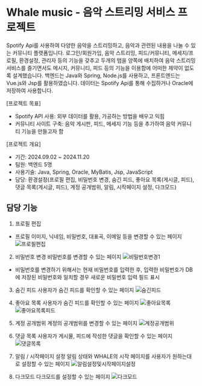 # Whale music - 음악 스트리밍 서비스 프로젝트

Spotify Api를 사용하여 다양한 음악을 스트리밍하고, 음악과 관련된 내용을 나눌 수 있는 커뮤니티 플랫폼입니다. 로그인/회원가입, 음악 스트리밍, 피드/커뮤니티, 메세지/프로필, 환경설정, 관리자 등의 기능을 갖추고 두개의 탭을 양쪽에 배치하여 음악 스트리밍 서비스를 즐기면서도 메시지, 커뮤니티, 피드 등의 기능을 이용함에 어떠한 제약이 없도록 설계했습니다. 백엔드는 Java와 Spring, Node.js를 사용하고, 프론트엔드는 Vue.js와 Jsp를 활용하였습니다. 데이터는 Spotify Api를 통해 수집하거나 Oracle에 저장하여 사용합니다.

[프로젝트 목표]
* Spotify API 사용: 외부 데이터를 활용, 가공하는 방법을 배우고 익힘
* 커뮤니티 사이트 구축: 음악 게시판, 피드, 메세지 기능 등을 추가하여 음악 커뮤니티 기능을 만들고자 함

[프로젝트 개요]
* 기간: 2024.09.02 ~ 2024.11.20
* 팀원: 백엔드 5명
* 사용기술: Java, Spring, Oracle, MyBatis, Jsp, JavaScript
* 담당: 환경설정(프로필 편집, 비밀번호 변경, 숨긴 피드, 좋아요 목록(게시글, 피드), 댓글 목록(게시글, 피드), 계정 공개범위, 알림, 시작페이지 설정, 다크모드)

## 담당 기능
1. 프로필 편집
- 프로필 이미지, 닉네임, 비밀번호, 대표곡, 이메일 등을 변경할 수 있는 페이지
![프로필편집](https://github.com/user-attachments/assets/90847ac0-afc9-4470-90ea-f8aa0ef61c3d)

2. 비밀번호 변경
비밀번호를 변경할 수 있는 페이지
![비밀번호변경1](https://github.com/user-attachments/assets/d7dbddd5-e24a-468e-8bed-ce82e0319cf1)
- 비밀번호를 변경하기 위해서는 현재 비밀번호를 입력한 후, 입력한 비밀번호가 DB에 저장된 비밀번호와 일치할 경우 새로운 비밀번호 입력 필드 표시

3. 숨긴 피드
사용자가 숨긴 피드를 확인할 수 있는 페이지
![숨긴피드](https://github.com/user-attachments/assets/1b4c2e5b-c106-40fa-be69-b44374aa7889)

4. 좋아요 목록
사용자가 숨긴 피드를 확인할 수 있는 페이지
![좋아요목록](https://github.com/user-attachments/assets/61a003f4-c291-4af0-8e87-6a15d0bcb600)
![좋아요목록피드](https://github.com/user-attachments/assets/b5828fe4-6e1c-4e95-a736-274b24f9814b)

5. 계정 공개범위
계정의 공개범위를 변경할 수 있는 페이지
![계정공개범위](https://github.com/user-attachments/assets/a5009617-5599-45bb-b246-efe68bf0415b)

6. 댓글 목록
사용자가 게시물, 피드에 작성한 댓글을 확인할 수 있는 페이지
![댓글목록](https://github.com/user-attachments/assets/ee607112-20f8-4a21-bf4f-33b7286bab04)

7. 알림 / 시작페이지 설정
알림 상태와 WHALE의 시작 페이지를 사용자가 원하는대로 설정할 수 있는 페이지
![알림설정및시작페이지설정](https://github.com/user-attachments/assets/acce5a03-44fe-468a-b892-819b7c238390)

8. 다크모드
다크모드를 설정할 수 있는 페이지
![다크모드](https://github.com/user-attachments/assets/f929bc2a-86f1-48a2-8295-4e9fbc003371)
